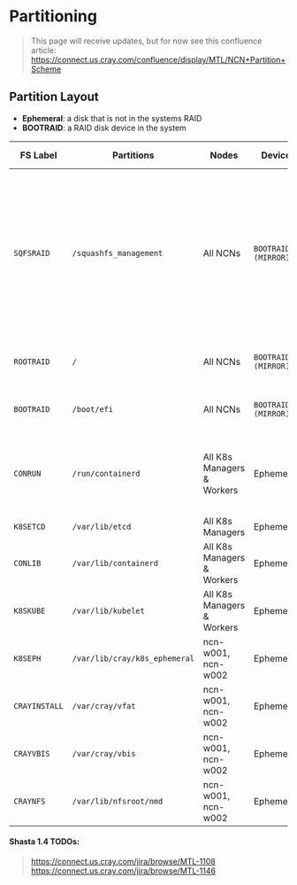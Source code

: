 # Partitioning
> This page will receive updates, but for now see this confluence article: https://connect.us.cray.com/confluence/display/MTL/NCN+Partition+Scheme

## Partition Layout

- **Ephemeral**: a disk that is not in the systems RAID
- **BOOTRAID**: a RAID disk device in the system

| FS Label | Partitions | Nodes	| Device | Size on Disk | Work Order | Memo
| --- | --- | ---| --- | --- | --- | --- |
| `SQFSRAID` | `/squashfs_management` | All NCNs | `BOOTRAID (MIRROR)` | `100 GiB` | [CASM-1885](https://connect.us.cray.com/jira/browse/MTL-1885) |  squashfs should compress our images to about 1/3rd their uncompressed size. (20G → 6.6G)  On pepsi's ncn-w001, we're at ~20G of non-volatile data storage needed. |
| `ROOTRAID` | `/` | All NCNs | `BOOTRAID (MIRROR)` | Max/Remainder | Present since Shasta-Preview 1 | Partitions from 1.3 are not currently mounted. |
| `BOOTRAID` |	`/boot/efi` | All NCNs | `BOOTRAID (MIRROR)` | `500 MiB` | Present since Shasta-Preview 1 |
| `CONRUN` | `/run/containerd` | All K8s Managers & Workers | Ephemeral | `75 GiB` | [MTL-916](https://connect.us.cray.com/jira/browse/MTL-916) | On pepsi ncn-w001, we have less than 200G of operational storage for this. |
| `K8SETCD` | `/var/lib/etcd` | All K8s Managers | Ephemeral | `32 GiB` | [CASMPET-338](https://connect.us.cray.com/jira/browse/CASMPPET-338) | |
| `CONLIB` | `/var/lib/containerd` | All K8s Managers & Workers | Ephemeral | `25%` | [MTL-892](https://connect.us.cray.com/jira/browse/MTL-892) | |
| `K8SKUBE` | `/var/lib/kubelet` | All K8s Managers & Workers | Ephemeral | `25%` |  [MTL-892](https://connect.us.cray.com/jira/browse/MTL-892) | |
| `K8SEPH` | `/var/lib/cray/k8s_ephemeral` | ncn-w001, ncn-w002 | Ephemeral | Max/Remainder | [CASMPET-338](https://connect.us.cray.com/jira/browse/CASMPET-338) [CASMPET-342](https://connect.us.cray.com/jira/browse/CASMPET-342) | No longer mounted/used in shasta-1.4 |
| `CRAYINSTALL` | `/var/cray/vfat` | ncn-w001, ncn-w002 | Ephemeral | `12 GiB` |  [CASMPET-338](https://connect.us.cray.com/jira/browse/CASMPET-338) [CASMPET-342](https://connect.us.cray.com/jira/browse/CASMPET-342) | No longer mounted/used in shasta-1.4 |
| `CRAYVBIS` | `/var/cray/vbis` | ncn-w001, ncn-w002 | Ephemeral | `900 GiB` |  [CASMPET-338](https://connect.us.cray.com/jira/browse/CASMPET-338) [CASMPET-342](https://connect.us.cray.com/jira/browse/CASMPET-342) | No longer mounted/used in shasta-1.4 |
| `CRAYNFS` | `/var/lib/nfsroot/nmd` | ncn-w001, ncn-w002 | Ephemeral | `12 GiB` |  [CASMPET-338](https://connect.us.cray.com/jira/browse/CASMPET-338) [CASMPET-342](https://connect.us.cray.com/jira/browse/CASMPET-342) | No longer mounted/used in shasta-1.4 |

#### Shasta 1.4 TODOs:
> https://connect.us.cray.com/jira/browse/MTL-1108
> https://connect.us.cray.com/jira/browse/MTL-1146